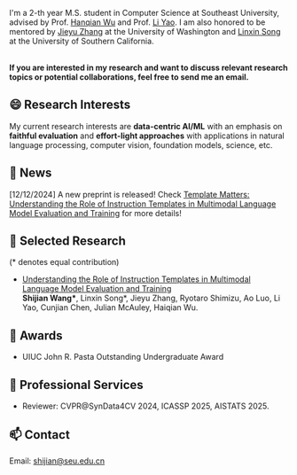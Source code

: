 I'm a 2-th year M.S. student in Computer Science at Southeast University, advised by Prof. [Hanqian Wu](https://cyber.seu.edu.cn/2024/0218/c22566a480785/page.htm) and Prof. [Li Yao](https://cse.seu.edu.cn/2019/0105/c23024a257562/page.htm). I am also honored to be mentored by [Jieyu Zhang](https://jieyuz2.github.io/) at the University of Washington and [Linxin Song](https://linxins.net/) at the University of Southern California.

<br>**If you are interested in my research and want to discuss relevant research topics or potential collaborations, feel free to send me an email.**<br>

## 😄 Research Interests
My current research interests are **data-centric AI/ML** with an emphasis on **faithful evaluation** and **effort-light approaches** with applications in natural language processing, computer vision, foundation models, science, etc.

## 📢 News
[12/12/2024] A new preprint is released! Check [Template Matters: Understanding the Role of Instruction Templates in Multimodal Language Model Evaluation and Training](https://arxiv.org/abs/2412.08307) for more details!

## 📝 Selected Research
(\* denotes equal contribution)

- [Understanding the Role of Instruction Templates in Multimodal Language Model Evaluation and Training](https://arxiv.org/abs/2412.08307)
<br>**Shijian Wang\***, Linxin Song\*, Jieyu Zhang, Ryotaro Shimizu, Ao Luo, Li Yao, Cunjian Chen, Julian McAuley, Haiqian Wu.<br>

## 🏅 Awards
- UIUC John R. Pasta Outstanding Undergraduate Award

## 📍 Professional Services
- Reviewer: CVPR@SynData4CV 2024, ICASSP 2025, AISTATS 2025.

## 📫 Contact
Email: shijian@seu.edu.cn
